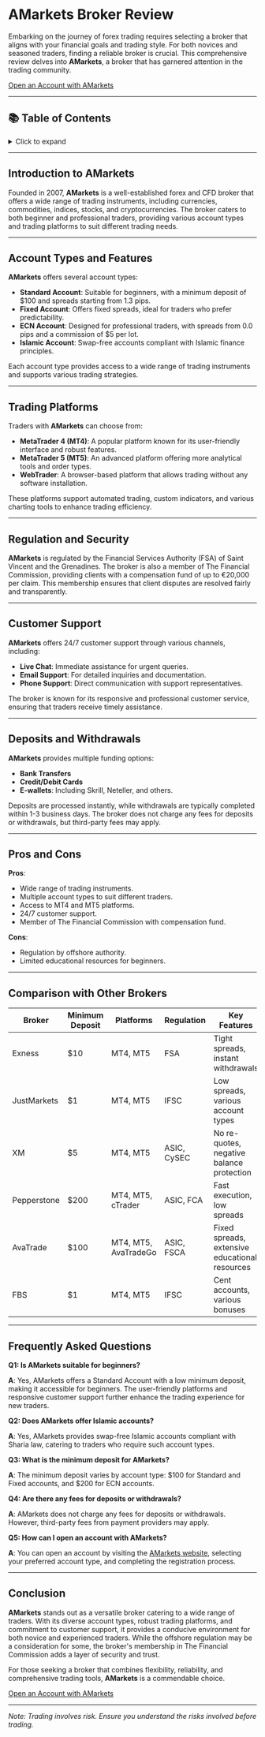 # AMarkets Broker Review

Embarking on the journey of forex trading requires selecting a broker that aligns with your financial goals and trading style. For both novices and seasoned traders, finding a reliable broker is crucial. This comprehensive review delves into **AMarkets**, a broker that has garnered attention in the trading community.

[Open an Account with AMarkets](https://amarketstrading.co/?g=WNRAN9)

---

## 📚 Table of Contents

<details>
<summary>Click to expand</summary>

- [Introduction to AMarkets](#introduction-to-amarkets)
- [Account Types and Features](#account-types-and-features)
- [Trading Platforms](#trading-platforms)
- [Regulation and Security](#regulation-and-security)
- [Customer Support](#customer-support)
- [Deposits and Withdrawals](#deposits-and-withdrawals)
- [Pros and Cons](#pros-and-cons)
- [Comparison with Other Brokers](#comparison-with-other-brokers)
- [Frequently Asked Questions](#frequently-asked-questions)
- [Conclusion](#conclusion)

</details>

---

## Introduction to AMarkets

Founded in 2007, **AMarkets** is a well-established forex and CFD broker that offers a wide range of trading instruments, including currencies, commodities, indices, stocks, and cryptocurrencies. The broker caters to both beginner and professional traders, providing various account types and trading platforms to suit different trading needs.

---

## Account Types and Features

**AMarkets** offers several account types:

- **Standard Account**: Suitable for beginners, with a minimum deposit of $100 and spreads starting from 1.3 pips.
- **Fixed Account**: Offers fixed spreads, ideal for traders who prefer predictability.
- **ECN Account**: Designed for professional traders, with spreads from 0.0 pips and a commission of $5 per lot.
- **Islamic Account**: Swap-free accounts compliant with Islamic finance principles.

Each account type provides access to a wide range of trading instruments and supports various trading strategies.

---

## Trading Platforms

Traders with **AMarkets** can choose from:

- **MetaTrader 4 (MT4)**: A popular platform known for its user-friendly interface and robust features.
- **MetaTrader 5 (MT5)**: An advanced platform offering more analytical tools and order types.
- **WebTrader**: A browser-based platform that allows trading without any software installation.

These platforms support automated trading, custom indicators, and various charting tools to enhance trading efficiency.

---

## Regulation and Security

**AMarkets** is regulated by the Financial Services Authority (FSA) of Saint Vincent and the Grenadines. The broker is also a member of The Financial Commission, providing clients with a compensation fund of up to €20,000 per claim. This membership ensures that client disputes are resolved fairly and transparently.

---

## Customer Support

**AMarkets** offers 24/7 customer support through various channels, including:

- **Live Chat**: Immediate assistance for urgent queries.
- **Email Support**: For detailed inquiries and documentation.
- **Phone Support**: Direct communication with support representatives.

The broker is known for its responsive and professional customer service, ensuring that traders receive timely assistance.

---

## Deposits and Withdrawals

**AMarkets** provides multiple funding options:

- **Bank Transfers**
- **Credit/Debit Cards**
- **E-wallets**: Including Skrill, Neteller, and others.

Deposits are processed instantly, while withdrawals are typically completed within 1-3 business days. The broker does not charge any fees for deposits or withdrawals, but third-party fees may apply.

---

## Pros and Cons

**Pros**:

- Wide range of trading instruments.
- Multiple account types to suit different traders.
- Access to MT4 and MT5 platforms.
- 24/7 customer support.
- Member of The Financial Commission with compensation fund.

**Cons**:

- Regulation by offshore authority.
- Limited educational resources for beginners.

---

## Comparison with Other Brokers

| Broker       | Minimum Deposit | Platforms       | Regulation | Key Features                                          | Affiliate Link                                                                 |
|--------------|-----------------|-----------------|------------|-------------------------------------------------------|---------------------------------------------------------------------------------|
| Exness       | $10             | MT4, MT5        | FSA        | Tight spreads, instant withdrawals                    | [Open Account](https://one.exnesstrack.org/a/english23)                         |
| JustMarkets  | $1              | MT4, MT5        | IFSC       | Low spreads, various account types                    | [Open Account](https://one.justmarkets.link/a/79iqw0j6nj)                       |
| XM           | $5              | MT4, MT5        | ASIC, CySEC| No re-quotes, negative balance protection             | [Open Account](https://clicks.pipaffiliates.com/c?c=589901&l=en&p=0)            |
| Pepperstone  | $200            | MT4, MT5, cTrader| ASIC, FCA | Fast execution, low spreads                           | [Open Account](https://trk.pepperstonepartners.com/aff_c?offer_id=367&aff_id=33954) |
| AvaTrade     | $100            | MT4, MT5, AvaTradeGo| ASIC, FSCA| Fixed spreads, extensive educational resources        | [Open Account](https://www.avatrade.com?versionId=10301&tag=194438)             |
| FBS          | $1              | MT4, MT5        | IFSC       | Cent accounts, various bonuses                        | [Open Account](https://fbs.partners?ibl=587836&ibp=21398815)                    |

---

## Frequently Asked Questions

**Q1: Is AMarkets suitable for beginners?**

**A**: Yes, AMarkets offers a Standard Account with a low minimum deposit, making it accessible for beginners. The user-friendly platforms and responsive customer support further enhance the trading experience for new traders.

**Q2: Does AMarkets offer Islamic accounts?**

**A**: Yes, AMarkets provides swap-free Islamic accounts compliant with Sharia law, catering to traders who require such account types.

**Q3: What is the minimum deposit for AMarkets?**

**A**: The minimum deposit varies by account type: $100 for Standard and Fixed accounts, and $200 for ECN accounts.

**Q4: Are there any fees for deposits or withdrawals?**

**A**: AMarkets does not charge any fees for deposits or withdrawals. However, third-party fees from payment providers may apply.

**Q5: How can I open an account with AMarkets?**

**A**: You can open an account by visiting the [AMarkets website](https://amarketstrading.co/?g=WNRAN9), selecting your preferred account type, and completing the registration process.

---

## Conclusion

**AMarkets** stands out as a versatile broker catering to a wide range of traders. With its diverse account types, robust trading platforms, and commitment to customer support, it provides a conducive environment for both novice and experienced traders. While the offshore regulation may be a consideration for some, the broker's membership in The Financial Commission adds a layer of security and trust.

For those seeking a broker that combines flexibility, reliability, and comprehensive trading tools, **AMarkets** is a commendable choice.

[Open an Account with AMarkets](https://amarketstrading.co/?g=WNRAN9)

---

*Note: Trading involves risk. Ensure you understand the risks involved before trading.*

